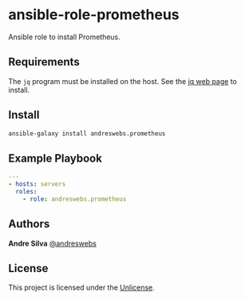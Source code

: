 # ansible-role-prometheus

Ansible role to install Prometheus.

## Requirements

The `jq` program must be installed on the host. See the
[jq web page](https://stedolan.github.io/jq/) to install.

## Install

```sh
ansible-galaxy install andreswebs.prometheus
```

## Example Playbook

```yaml
---
- hosts: servers
  roles:
    - role: andreswebs.prometheus
```

## Authors

**Andre Silva** [@andreswebs](https://github.com/andreswebs)

## License

This project is licensed under the [Unlicense](UNLICENSE.md).
